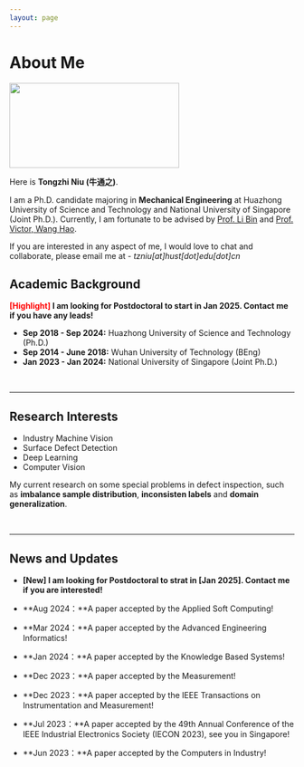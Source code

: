 ```yaml
---
layout: page
---
```


# About Me

<img src="https://ntongzhi.github.io/tongzhi.jpg" class="floatpic" width="300" height="150">

Here is **Tongzhi Niu (牛通之)**.

I am a Ph.D. candidate majoring in **Mechanical Engineering** at Huazhong University of Science and Technology and National University of Singapore (Joint Ph.D.). Currently, I am fortunate to be advised by [Prof. Li Bin](http://english.mse.hust.edu.cn/info/1081/2036.htm) and [Prof. Victor, Wang Hao](https://blog.nus.edu.sg/mpewhao/). 

If you are interested in any aspect of me, I would love to chat and collaborate, please email me at - *tzniu[at]hust[dot]edu[dot]cn*

## Academic Background

**<font color='red'>[Highlight]</font> I am looking for Postdoctoral to start in Jan 2025. Contact me if you have any leads!**

- **Sep 2018 - Sep 2024:** Huazhong University of Science and Technology (Ph.D.)
- **Sep 2014 - June 2018:** Wuhan University of Technology (BEng)
- **Jan 2023 - Jan 2024:** National University of Singapore (Joint Ph.D.)

<br>

---

## Research Interests

- Industry Machine Vision
- Surface Defect Detection
- Deep Learning
- Computer Vision

My current research on some special problems in defect inspection, such as **imbalance sample distribution**, **inconsisten labels** and **domain generalization**.

<br>

---

## News and Updates

- **[New] I am looking for Postdoctoral to strat in [Jan 2025]. Contact me if you are interested!**

- **Aug 2024：**A paper accepted by the Applied Soft Computing!
- **Mar 2024：**A paper accepted by the Advanced Engineering Informatics!
- **Jan 2024：**A paper accepted by the Knowledge Based Systems!
- **Dec 2023：**A paper accepted by the Measurement!
- **Dec 2023：**A paper accepted by the IEEE Transactions on Instrumentation and Measurement!
- **Jul 2023：**A paper accepted by the 49th Annual Conference of the IEEE Industrial Electronics Society (IECON 2023), see you in Singapore!
- **Jun 2023：**A paper accepted by the Computers in Industry!
